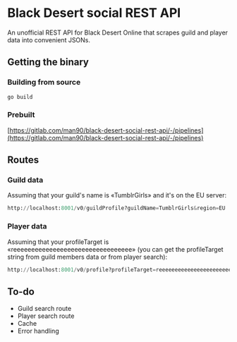 # Black Desert social REST API

An unofficial REST API for Black Desert Online that scrapes guild and player data into convenient JSONs.

## Getting the binary
### Building from source

```bash
go build
```

### Prebuilt
[https://gitlab.com/man90/black-desert-social-rest-api/-/pipelines](https://gitlab.com/man90/black-desert-social-rest-api/-/pipelines)

## Routes
### Guild data
Assuming that your guild's name is «TumblrGirls» and it's on the EU server:
```python
http://localhost:8001/v0/guildProfile?guildName=TumblrGirls&region=EU
```

### Player data
Assuming that your profileTarget is «reeeeeeeeeeeeeeeeeeeeeeeeeeeeeeeee» (you can get the profileTarget string from guild members data or from player search):
```python
http://localhost:8001/v0/profile?profileTarget=reeeeeeeeeeeeeeeeeeeeeeeeeeeeeeeee
```

## To-do
* Guild search route
* Player search route
* Cache
* Error handling
